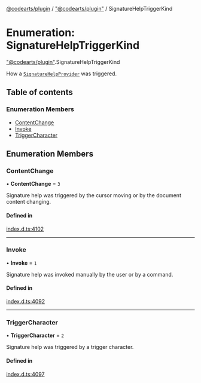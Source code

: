 [@codearts/plugin](../README.md) / ["@codearts/plugin"](../modules/_codearts_plugin_.md) / SignatureHelpTriggerKind

# Enumeration: SignatureHelpTriggerKind

["@codearts/plugin"](../modules/_codearts_plugin_.md).SignatureHelpTriggerKind

How a [`SignatureHelpProvider`](../interfaces/codearts_plugin_.SignatureHelpProvider.md) was triggered.

## Table of contents

### Enumeration Members

- [ContentChange](codearts_plugin_.SignatureHelpTriggerKind.md#contentchange)
- [Invoke](codearts_plugin_.SignatureHelpTriggerKind.md#invoke)
- [TriggerCharacter](codearts_plugin_.SignatureHelpTriggerKind.md#triggercharacter)

## Enumeration Members

### ContentChange

• **ContentChange** = ``3``

Signature help was triggered by the cursor moving or by the document content changing.

#### Defined in

[index.d.ts:4102](https://github.com/huaweicloud/cloudide-plugin-api/blob/a055dd0/index.d.ts#L4102)

___

### Invoke

• **Invoke** = ``1``

Signature help was invoked manually by the user or by a command.

#### Defined in

[index.d.ts:4092](https://github.com/huaweicloud/cloudide-plugin-api/blob/a055dd0/index.d.ts#L4092)

___

### TriggerCharacter

• **TriggerCharacter** = ``2``

Signature help was triggered by a trigger character.

#### Defined in

[index.d.ts:4097](https://github.com/huaweicloud/cloudide-plugin-api/blob/a055dd0/index.d.ts#L4097)
